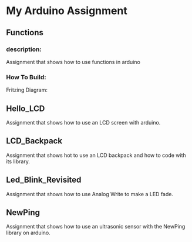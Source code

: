 # My Arduino Assignment

## Functions

### description:
Assignment that shows how to use functions in arduino

### How To Build:
Fritzing Diagram:


## Hello_LCD
Assignment that shows how to use an LCD screen with arduino.

## LCD_Backpack
Assignment that shows hot to use an LCD backpack and how to code with its
library.

## Led_Blink_Revisited
Assignment that shows how to use Analog Write to make a LED fade.

## NewPing
Assignment that shows how to use an ultrasonic sensor with the NewPing
library on arduino.
